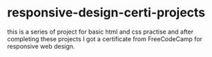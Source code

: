 # responsive-design-certi-projects
this is a series of project for basic html and css practise and after completing these projects I got a certificate from FreeCodeCamp for responsive web design.
